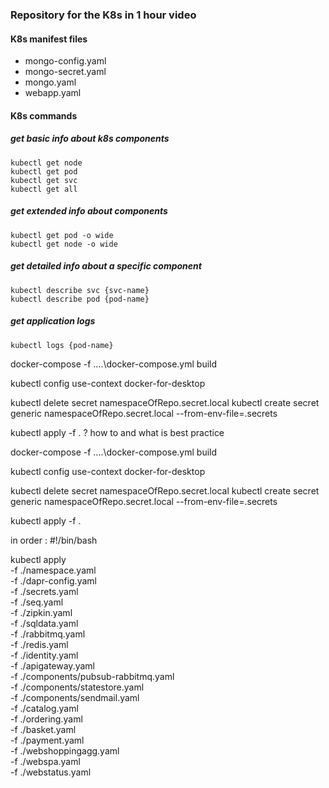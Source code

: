 ### Repository for the K8s in 1 hour video

#### K8s manifest files 
* mongo-config.yaml
* mongo-secret.yaml
* mongo.yaml
* webapp.yaml

#### K8s commands

##### get basic info about k8s components
    kubectl get node
    kubectl get pod
    kubectl get svc
    kubectl get all

##### get extended info about components
    kubectl get pod -o wide
    kubectl get node -o wide

##### get detailed info about a specific component
    kubectl describe svc {svc-name}
    kubectl describe pod {pod-name}

##### get application logs
    kubectl logs {pod-name}
 
 
 docker-compose -f ..\..\docker-compose.yml build

kubectl config use-context docker-for-desktop

kubectl delete secret namespaceOfRepo.secret.local
kubectl create secret generic namespaceOfRepo.secret.local --from-env-file=.secrets

kubectl apply -f . ? how to and what is best practice

docker-compose -f ..\..\docker-compose.yml build

kubectl config use-context docker-for-desktop

kubectl delete secret namespaceOfRepo.secret.local
kubectl create secret generic namespaceOfRepo.secret.local --from-env-file=.secrets

kubectl apply -f .

in order : 
#!/bin/bash

kubectl apply \
    -f ./namespace.yaml \
    -f ./dapr-config.yaml \
    -f ./secrets.yaml \
    -f ./seq.yaml \
    -f ./zipkin.yaml \
    -f ./sqldata.yaml \
    -f ./rabbitmq.yaml \
    -f ./redis.yaml \
    -f ./identity.yaml \
    -f ./apigateway.yaml \
    -f ./components/pubsub-rabbitmq.yaml \
    -f ./components/statestore.yaml \
    -f ./components/sendmail.yaml \
    -f ./catalog.yaml \
    -f ./ordering.yaml \
    -f ./basket.yaml \
    -f ./payment.yaml \
    -f ./webshoppingagg.yaml \
    -f ./webspa.yaml \
    -f ./webstatus.yaml
